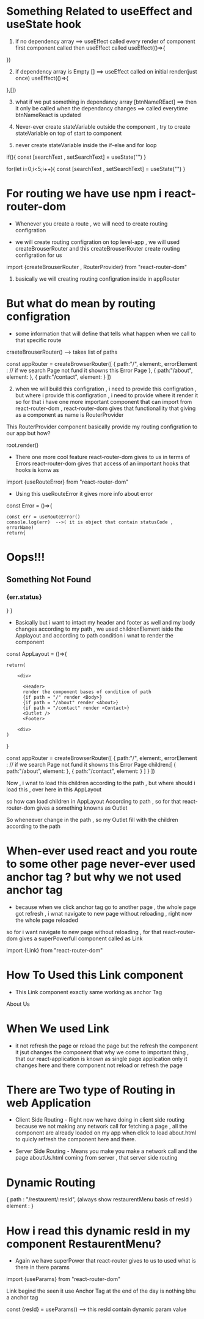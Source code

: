 # Something Related to useEffect and useState hook

1) if no dependency array  ==> useEffect called every render of component first component called then useEffect called
useEffect(()=>{

})

2) if dependency array is Empty  [] ==> useEffect called on initial render(just once)
useEffect(()=>{

},[])

3) what if we put something in dependancy array [btnNameREact] ==> then it only be called when the dependancy changes ==> called everytime btnNameReact is updated

4) Never-ever create stateVariable outside the component , try to create stateVariable on top of start to component

5) never create stateVariable inside the if-else and for loop

if(){
    const [searchText , setSearchText] = useState("")
}

for(let i=0;i<5;i++){
    const [searchText , setSearchText] = useState("")
}

# For routing we have use npm i react-router-dom

- Whenever you create a route , we will need to create routing configration

- we will create routing configration on top level-app , we will used createBrouserRouter and this createBrouserRouter create routing configration for us

import {createBrouserRouter , RouterProvider} from "react-router-dom"

1) basically we will creating routing configration inside in appRouter

# But what do mean by routing configration
 - some information that will define that tells what happen when we call to that specific route

craeteBrouserRouter() --> takes list of paths

const appRouter = createBrowserRouter([
    {
        path:"/",
        element:</AppLayout>,
        errorElement : </Error>  // if we search Page not fund it showns this Error Page
    },
    {
        path:"/about",
        element:<About>
    },
     {
        path:"/contact",
        element:<Contact>
    }
])

2) when we will build this configration , i need to provide this configration , but where i provide this configration , i need to provide where it render it
so for that i have one more important component that can import from  react-router-dom , react-router-dom gives that functionallity that giving as a component as name is RouterProvider

This RouterProvider component basically provide my routing configration to our app but how?

root.render(<RouterProvider router={appRouter}>)

- There one more cool feature react-router-dom gives to us in terms of Errors
react-router-dom gives that access of an important hooks that hooks is konw as

import {useRouteError} from "react-router-dom"

- Using this useRouteError it gives more info about error

const Error = ()=>{

    const err = useRouteError()
    console.log(err)  -->( it is object that contain statusCode , errorName)
    return{
   <div>
        <h1>Oops!!!</h1>
        <h2>Something Not Found</h2>
        <h3>{err.status}</h3>
   </div>
    }
}

- Basically but i want to intact my header and footer as well and my body changes according to my path , we used childrenElement iside the Applayout and according to path condition i wnat to render the component

const AppLayout = ()=>{

    return(

        <div>

          <Header>
          render the component bases of condition of path
          {if path = "/" render <Body>}
          {if path = "/about" render <About>} 
          {if path = "/contact" render <Contact>} 
          <Outlet />
          <Footer>

        <div>
    )
}


const appRouter = createBrowserRouter([
    {
        path:"/",
        element:</AppLayout>,
        errorElement : </Error>  // if we search Page not fund it showns this Error Page
        children:[
        {
        path:"/about",
        element:<About>
        },
        {
        path:"/contact",
        element:<Contact>
        }
     ]
   }
])


Now , i wnat to load this children according to the path , but where should i load this , over here in this AppLayout

so how can load children in AppLayout According to path , so for that react-router-dom gives a something knowns as Outlet

So wheneever change in the path , so my Outlet fill with the children according to the path

# When-ever used react and you route to some other page never-ever used anchor tag ? but why we not used anchor tag

- because when we click anchor tag go to another page , the whole page got refresh , i wnat navigate to new page without reloading , right now the whole page reloaded

so for i want navigate to new page without reloading , for that react-router-dom gives a superPowerfull component called as Link

import {Link} from "react-router-dom"

# How To Used this Link component
- This Link component exactly same working as anchor Tag

<Link to="/about">About Us</Link>


# When We used Link
 - it not refresh the page or reload the page but the refresh the component it jsut changes the component that why we come to important thing , that our react-application is known as single page application
 only it changes here and there component not reload or refresh the page

 # There are Two type of Routing in web Application 
  - Client Side Routing - Right now we have doing in client side routing because we not making any network call for fetching a page , all the component are already loaded on my app when click to load about.html to quicly refresh the component here and there.

  - Server Side Routing - Means you make you make a network call and the page aboutUs.html coming from server , that server side routing


  # Dynamic Routing
   {
        path : "/restaurent/:resId", (always show restaurentMenu basis of resId )
        element : <RestaurentMenu/>
    }

# How i read this dynamic resId in my component RestaurentMenu?
- Again we have superPower that react-router gives to us to used what is there in there params

import {useParams} from "react-router-dom"

Link begind the seen it use Anchor Tag at the end of the day is nothing bhu a anchor tag


const {resId} = useParams() --> this resId contain dynamic param value
